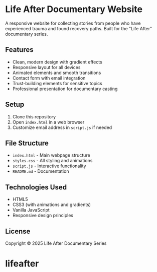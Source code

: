 # Life After Documentary Website

A responsive website for collecting stories from people who have experienced trauma and found recovery paths. Built for the "Life After" documentary series.

## Features

- Clean, modern design with gradient effects
- Responsive layout for all devices
- Animated elements and smooth transitions
- Contact form with email integration
- Trust-building elements for sensitive topics
- Professional presentation for documentary casting

## Setup

1. Clone this repository
2. Open `index.html` in a web browser
3. Customize email address in `script.js` if needed

## File Structure

- `index.html` - Main webpage structure
- `styles.css` - All styling and animations
- `script.js` - Interactive functionality
- `README.md` - Documentation

## Technologies Used

- HTML5
- CSS3 (with animations and gradients)
- Vanilla JavaScript
- Responsive design principles

## License

Copyright © 2025 Life After Documentary Series
# lifeafter
